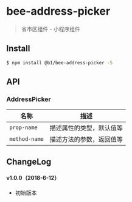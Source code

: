 # bee-address-picker

> 省市区组件 - 小程序组件

## Install

``` bash
$ npm install @b1/bee-address-picker -S
```


## API

### AddressPicker

| 名称                  | 描述                         |
|----------------------|------------------------------|
|`prop-name`           | 描述属性的类型，默认值等         |
|`method-name`         | 描述方法的参数，返回值等         |

## ChangeLog

#### v1.0.0（2018-6-12）

- 初始版本

